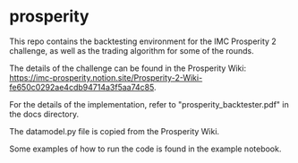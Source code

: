 # prosperity
This repo contains the backtesting environment for the IMC Prosperity 2 challenge, as well as the trading algorithm for some of the rounds.

The details of the challenge can be found in the Prosperity Wiki: https://imc-prosperity.notion.site/Prosperity-2-Wiki-fe650c0292ae4cdb94714a3f5aa74c85.

For the details of the implementation, refer to "prosperity_backtester.pdf" in the docs directory.

The datamodel.py file is copied from the Prosperity Wiki. 

Some examples of how to run the code is found in the example notebook. 
